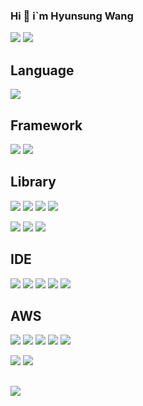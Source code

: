 ### Hi 👋 i`m Hyunsung Wang
<a href="https://github.com/hyunsungKR/"><img src="https://img.shields.io/badge/GitHub-181717?style=flat-square&logo=GitHub&logoColor=white"/></a> <a href="https://hyunsungstory.tistory.com/"><img src="https://img.shields.io/badge/Tistory-466BB0?style=flat-square&logo=Tistory&logoColor=white"/></a>

## Language
<img src="https://img.shields.io/badge/Python-3776AB?style=flat-square&logo=Python&logoColor=white"/>

## Framework
<img src="https://img.shields.io/badge/Flask-000000?style=flat-square&logo=Flask&logoColor=white"/> <img src="https://img.shields.io/badge/FastAPI-009688?style=flat-square&logo=FastAPI&logoColor=white"/>

## Library
<img src="https://img.shields.io/badge/NumPy-013243?style=flat-square&logo=NumPy&logoColor=white"/> <img src="https://img.shields.io/badge/pandas-150458?style=flat-square&logo=pandas&logoColor=white"/> <img src="https://img.shields.io/badge/Streamlit-FF4B4B?style=flat-square&logo=Streamlit&logoColor=white"/> <img src="https://img.shields.io/badge/scikit-learn-F7931E?style=flat-square&logo=scikit-learn&logoColor=white"/> 

<img src="https://img.shields.io/badge/TensorFlow-FF6F00?style=flat-square&logo=TensorFlow&logoColor=white"/> <img src="https://img.shields.io/badge/SciPy-8CAAE6?style=flat-square&logo=SciPy&logoColor=white"/> <img src="https://img.shields.io/badge/Keras-D00000?style=flat-square&logo=Keras&logoColor=white"/> 

## IDE
<img src="https://img.shields.io/badge/Jupyter-F37626?style=flat-square&logo=Jupyter&logoColor=white"/> <img src="https://img.shields.io/badge/Visual Studio Code-007ACC?style=flat-square&logo=Visual Studio Code&logoColor=white"/>  <img src="https://img.shields.io/badge/MySQL-4479A1?style=flat-square&logo=MySQL&logoColor=white"/> <img src="https://img.shields.io/badge/GoogleColab-F9AB00?style=flat-square&logo=GoogleColab&logoColor=white"/> <img src="https://img.shields.io/badge/Postman-FF6C37?style=flat-square&logo=Postman&logoColor=white"/>


## AWS
<img src="https://img.shields.io/badge/Amazon AWS-232F3E?style=flat-square&logo=Amazon AWS&logoColor=white"/> <img src="https://img.shields.io/badge/Amazon RDS-527FFF?style=flat-square&logo=Amazon RDS&logoColor=white"/> <img src="https://img.shields.io/badge/Amazon EC2-FF9900?style=flat-square&logo=Amazon EC2&logoColor=white"/> <img src="https://img.shields.io/badge/Amazon S3-569A31?style=flat-square&logo=Amazon S3&logoColor=white"/> <img src="https://img.shields.io/badge/AWS Lambda-FF9900?style=flat-square&logo=AWS Lambda&logoColor=white"/>

<img src="https://img.shields.io/badge/Amazon API Gateway-FF4F8B?style=flat-square&logo=Amazon API Gateway&logoColor=white"/>   <img src="https://img.shields.io/badge/Amazon CloudWatch-FF4F8B?style=flat-square&logo=Amazon CloudWatch&logoColor=white"/>






## <img src="https://github-readme-stats.vercel.app/api?username=hyunsungKR&show_icons=true">
